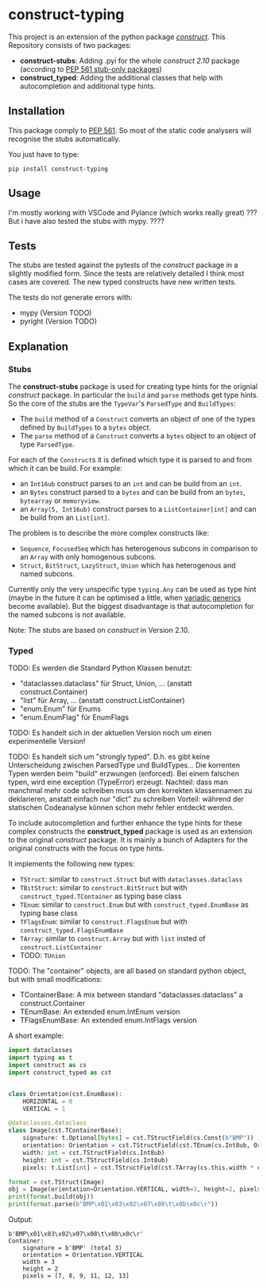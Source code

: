 # construct-typing
This project is an extension of the python package [*construct*](https://pypi.org/project/construct/). This Repository consists of two packages:

- **construct-stubs**: Adding .pyi for the whole *construct 2.10* package (according to  [PEP 561 stub-only packages](https://www.python.org/dev/peps/pep-0561/#stub-only-packages))
- **construct_typed**: Adding the additional classes that help with autocompletion and additional type hints.

## Installation
This package comply to [PEP 561](https://www.python.org/dev/peps/pep-0561/). So most of the static code analysers will recognise the stubs automatically.

You just have to type:
```
pip install construct-typing
```

## Usage
I'm mostly working with VSCode and Pylance (which works really great) ??? But i have also tested the stubs with mypy. ????

## Tests
The stubs are tested against the pytests of the *construct* package in a slightly modified form. Since the tests are relatively detailed I think most cases are covered.
The new typed constructs have new written tests.

The tests do not generate errors with:
- mypy (Version TODO)
- pyright (Version TODO)

## Explanation
### Stubs
The **construct-stubs** package is used for creating type hints for the orignial *construct* package. In particular the `build` and `parse` methods get type hints. So the core of the stubs  are the `TypeVar`'s `ParsedType` and `BuildTypes`:
- The `build` method of a `Construct` converts an object of one of the types defined by `BuildTypes` to a `bytes` object.
- The `parse` method of a `Construct` converts a `bytes` object to an object of type `ParsedType`.

For each of the `Construct`s it is defined which type it is parsed to and from which it can be build. 
For example:
 - an `Int16ub` construct parses to an `int` and can be build from an `int`.
 - an `Bytes` construct parsed to a `bytes` and can be build from an `bytes`, `bytearray` or `memoryview`.
 - an `Array(5, Int16ub)` construct parses to a `ListContainer[int]` and can be build from an `List[int]`. 

The problem is to describe the more complex constructs like:
 - `Sequence`, `FocusedSeq` which has heterogenous subcons in comparison to an `Array` with only homogenous subcons. 
 - `Struct`, `BitStruct`, `LazyStruct`, `Union` which has heterogenous and named subcons.

Currently only the very unspecific type `typing.Any` can be used as type hint (maybe in the future it can be optimised a little, when [variadic generics](https://mail.python.org/archives/list/typing-sig@python.org/thread/SQVTQYWIOI4TIO7NNBTFFWFMSMS2TA4J/) become available). But the biggest disadvantage is that autocompletion for the named subcons is not available.

Note: The stubs are based on *construct* in Version 2.10.


### Typed
TODO:
Es werden die Standard Python Klassen benutzt:
- "dataclasses.dataclass" für Struct, Union, ... (anstatt construct.Container)
- "list" für Array, ... (anstatt construct.ListContainer)
- "enum.Enum" für Enums
- "enum.EnumFlag" für EnumFlags

TODO:
Es handelt sich in der aktuellen Version noch um einen experimentelle Version!

TODO:
Es handelt sich um "strongly typed". D.h. es gibt keine Unterscheidung zwischen ParsedType und BuildTypes... Die korrenten Typen werden beim
"build" erzwungen (enforced). Bei einem falschen typen, wird eine exception (TypeError) erzeugt.
Nachteil: dass man manchmal mehr code schreiben muss um den korrekten klassennamen zu deklarieren, anstatt einfach nur "dict" zu schreiben
Vorteil: während der statischen Codeanalyse können schon mehr fehler entdeckt werden.


To include autocompletion and further enhance the type hints for these complex constructs the **construct_typed** package is used as an extension to the original *construct* package. It is mainly a bunch of Adapters for the original constructs with the focus on type hints.

It implements the following new types:
- `TStruct`: similar to `construct.Struct` but with `dataclasses.dataclass`
- `TBitStruct`: similar to `construct.BitStruct` but with `construct_typed.TContainer` as typing base class
- `TEnum`: similar to `construct.Enum` but with `construct_typed.EnumBase` as typing base class
- `TFlagsEnum`: similar to `construct.FlagsEnum` but with `construct_typed.FlagsEnumBase`
- `TArray`: similar to `construct.Array` but with `list` insted of `construct.ListContainer`
- TODO: `TUnion`

TODO: The "container" objects, are all based on standard python object, but with small modifications:
- TContainerBase: A mix between standard "dataclasses.dataclass" a construct.Container
- TEnumBase: An extended enum.IntEnum version
- TFlagsEnumBase: An extended enum.IntFlags version


A short example:

```python
import dataclasses
import typing as t
import construct as cs
import construct_typed as cst


class Orientation(cst.EnumBase):
    HORIZONTAL = 0
    VERTICAL = 1

@dataclasses.dataclass
class Image(cst.TContainerBase):
    signature: t.Optional[bytes] = cst.TStructField(cs.Const(b"BMP"))
    orientation: Orientation = cst.TStructField(cst.TEnum(cs.Int8ub, Orientation))
    width: int = cst.TStructField(cs.Int8ub)
    height: int = cst.TStructField(cs.Int8ub)
    pixels: t.List[int] = cst.TStructField(cst.TArray(cs.this.width * cs.this.height, cs.Byte))

format = cst.TStruct(Image)
obj = Image(orientation=Orientation.VERTICAL, width=3, height=2, pixels=[7, 8, 9, 11, 12, 13])
print(format.build(obj))
print(format.parse(b"BMP\x01\x03\x02\x07\x08\t\x0b\x0c\r"))
```
Output:
```
b'BMP\x01\x03\x02\x07\x08\t\x0b\x0c\r'
Container: 
    signature = b'BMP' (total 3)
    orientation = Orientation.VERTICAL
    width = 3
    height = 2
    pixels = [7, 8, 9, 11, 12, 13]
```


